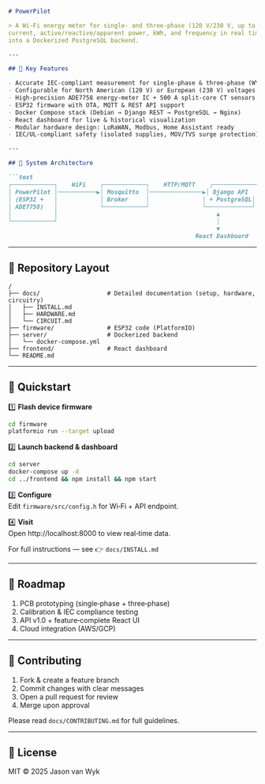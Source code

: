 ```markdown
# PowerPilot

> A Wi‑Fi energy meter for single‑ and three‑phase (120 V/230 V, up to 500 A) installations — measuring voltage, 
current, active/reactive/apparent power, kWh, and frequency in real time and streaming data via MQTT/REST 
into a Dockerized PostgreSQL backend.

---

## 🚀 Key Features

- Accurate IEC‑compliant measurement for single‑phase & three‑phase (WYE/DELTA) systems  
- Configurable for North American (120 V) or European (230 V) voltages  
- High‑precision ADE7758 energy‑meter IC + 500 A split‑core CT sensors  
- ESP32 firmware with OTA, MQTT & REST API support  
- Docker Compose stack (Debian → Django REST → PostgreSQL → Nginx)  
- React dashboard for live & historical visualization  
- Modular hardware design: LoRaWAN, Modbus, Home Assistant ready  
- IEC/UL‑compliant safety (isolated supplies, MOV/TVS surge protection)  

---

## 📐 System Architecture

```text
┌────────────┐    WiFi    ┌────────────┐    HTTP/MQTT    ┌─────────────┐
│ PowerPilot │───────────▶│ Mosquitto  │───────────────▶│ Django API  │
│ (ESP32 +   │            │ Broker     │               │ + PostgreSQL│
│ ADE7758)   │            └────────────┘               └─────────────┘
│            │                                             ▲
└────────────┘                                             │
                                                           ▼
                                                     React Dashboard
```

---

## 📂 Repository Layout

```
/
├── docs/                   # Detailed documentation (setup, hardware, circuitry)
│   ├── INSTALL.md
│   ├── HARDWARE.md
│   └── CIRCUIT.md
├── firmware/               # ESP32 code (PlatformIO)
├── server/                 # Dockerized backend
│   └── docker-compose.yml
├── frontend/               # React dashboard
└── README.md
```

---

## 🚩 Quickstart

1️⃣ **Flash device firmware**  
```bash
cd firmware
platformio run --target upload
```

2️⃣ **Launch backend & dashboard**  
```bash
cd server
docker-compose up -d
cd ../frontend && npm install && npm start
```

3️⃣ **Configure**  
Edit `firmware/src/config.h` for Wi‑Fi + API endpoint.

4️⃣ **Visit**  
Open http://localhost:8000 to view real‑time data.

For full instructions — see 👉 `docs/INSTALL.md`

---

## 📅 Roadmap

1. PCB prototyping (single‑phase + three‑phase)  
2. Calibration & IEC compliance testing  
3. API v1.0 + feature‑complete React UI  
4. Cloud integration (AWS/GCP)  

---

## 🤝 Contributing

1. Fork & create a feature branch  
2. Commit changes with clear messages  
3. Open a pull request for review  
4. Merge upon approval  

Please read `docs/CONTRIBUTING.md` for full guidelines.

---

## 📄 License

MIT © 2025 Jason van Wyk  
```
